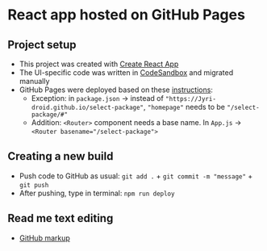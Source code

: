 # React app hosted on GitHub Pages

## Project setup
* This project was created with [Create React App](https://github.com/facebook/create-react-app)
* The UI-specific code was written in [CodeSandbox](https://codesandbox.io/s/select-package-test-forked-liyr9k) and migrated manually
* GitHub Pages were deployed based on these [instructions](https://github.com/gitname/react-gh-pages):
   * Exception: in `package.json` -> instead of `"https://Jyri-droid.github.io/select-package"`, `"homepage"` needs to be `"/select-package/#"`
   * Addition: `<Router>` component needs a base name. In `App.js` -> `<Router basename="/select-package">`

## Creating a new build
* Push code to GitHub as usual: `git add .` + `git commit -m "message"` + `git push`
* After pushing, type in terminal: `npm run deploy`

## Read me text editing
* [GitHub markup](https://docs.github.com/en/get-started/writing-on-github/getting-started-with-writing-and-formatting-on-github/basic-writing-and-formatting-syntax)
